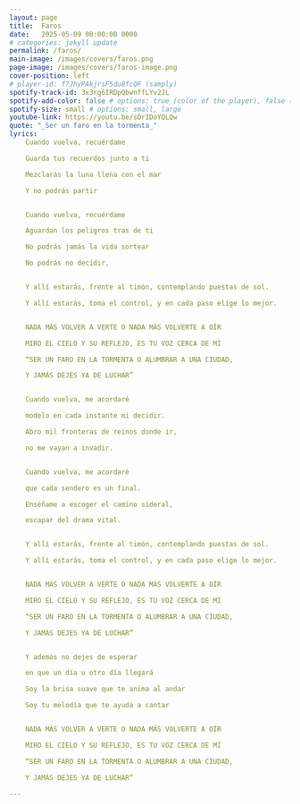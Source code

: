```yaml
---
layout: page
title:  Faros
date:   2025-05-09 00:00:00 0000
# categories: jekyll update
permalink: /faros/
main-image: /images/covers/faros.png
page-image: /images/covers/faros-image.png
cover-position: left
# player-id: f7JhyPAkjrsF5du8fcQF (samply)
spotify-track-id: 3x3rg6IRDpQbwnffLYv2JL
spotify-add-color: false # options: true (color of the player), false (greyish)
spotify-size: small # options: small, large
youtube-link: https://youtu.be/sOrIDoYQLQw
quote: "_Ser un faro en la tormenta_"
lyrics:
    Cuando vuelva, recuérdame

    Guarda tus recuerdos junto a ti

    Mezclarás la luna llena con el mar

    Y no podrás partir


    Cuando vuelva, recuérdame

    Aguardan los peligros tras de ti

    No podrás jamás la vida sortear

    No podrás no decidir,


    Y allí estarás, frente al timón, contemplando puestas de sol.

    Y allí estarás, toma el control, y en cada paso elige lo mejor.


    NADA MÁS VOLVER A VERTE O NADA MÁS VOLVERTE A OÍR

    MIRO EL CIELO Y SU REFLEJO, ES TU VOZ CERCA DE MÍ

    “SER UN FARO EN LA TORMENTA O ALUMBRAR A UNA CIUDAD,

    Y JAMÁS DEJES YA DE LUCHAR”


    Cuando vuelva, me acordaré

    modelo en cada instante mi decidir.

    Abro mil fronteras de reinos donde ir,

    no me vayan a invadir.


    Cuando vuelva, me acordaré

    que cada sendero es un final.

    Enséñame a escoger el camino sideral,

    escapar del drama vital.


    Y allí estarás, frente al timón, contemplando puestas de sol.

    Y allí estarás, toma el control, y en cada paso elige lo mejor.


    NADA MÁS VOLVER A VERTE O NADA MÁS VOLVERTE A OÍR

    MIRO EL CIELO Y SU REFLEJO, ES TU VOZ CERCA DE MÍ

    “SER UN FARO EN LA TORMENTA O ALUMBRAR A UNA CIUDAD,

    Y JAMÁS DEJES YA DE LUCHAR”


    Y además no dejes de esperar

    en que un día u otro día llegará

    Soy la brisa suave que te anima al andar

    Soy tu melodía que te ayuda a cantar


    NADA MÁS VOLVER A VERTE O NADA MÁS VOLVERTE A OÍR

    MIRO EL CIELO Y SU REFLEJO, ES TU VOZ CERCA DE MÍ

    “SER UN FARO EN LA TORMENTA O ALUMBRAR A UNA CIUDAD,

    Y JAMÁS DEJES YA DE LUCHAR”

---
```



